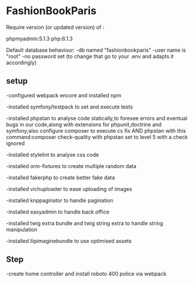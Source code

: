 # FashionBookParis

Require version (or updated version) of :

phpmyadmin:5.1.3
php:8.1.3

Default database behaviour:
-db named "fashionbookparis"
-user name is "root"
-no password set
(to change that go to your .env and adapts it accordingly)

## setup

-configured webpack encore and installed npm

-installed symfony/testpack to set and execute tests

-installed phpstan to analyse code statically,to foresee errors and eventual bugs in our code,along with extensions for phpunit,doctrine and symfony;also configure composer to execute cs fix AND phpstan with this command:composer check-quality with phpstan set to level 5 with a check ignored

-installed stylelint to analyse css code

-installed orm-fixtures to create multiple random data

-installed fakerphp to create better fake data

-installed vichuploader to ease uploading of images

-installed knppaginator to handle pagination

-installed easyadmin to handle back office

-installed twig extra bundle and twig string extra to handle string manipulation

-installed liipimaginebundle to use optimised assets

## Step

-create home controller and install roboto 400 police via webpack
